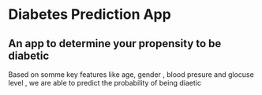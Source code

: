 # Diabetes Prediction App

## An app to determine your propensity to be diabetic
Based on somme key features like age, gender , blood presure and glocuse level , we are able to predict the probability of being diaetic
